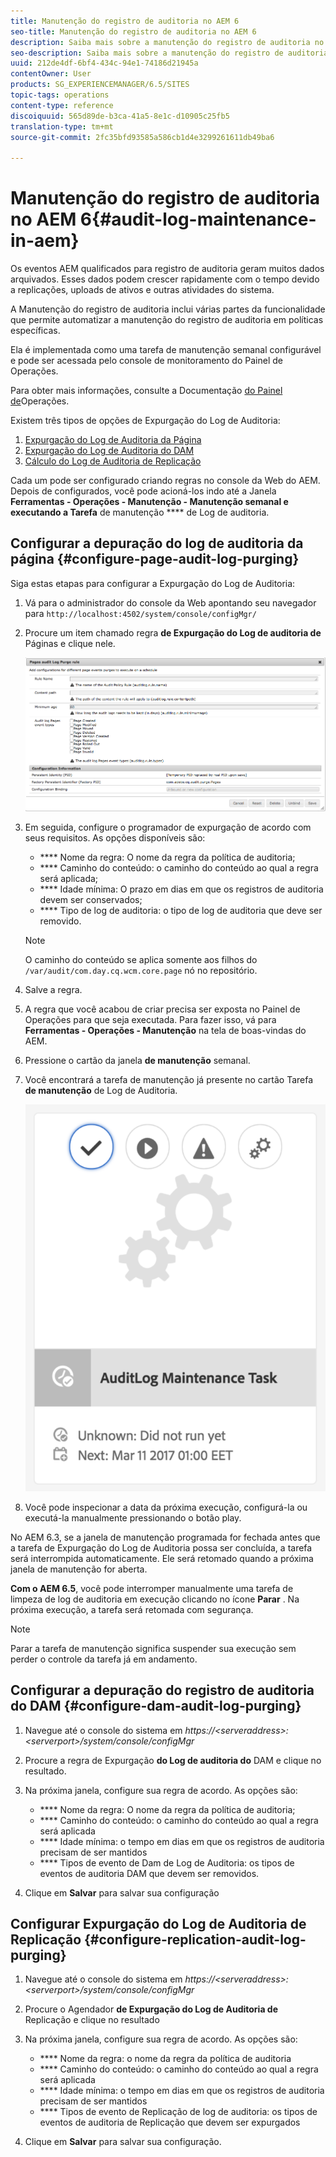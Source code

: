 ```yaml
---
title: Manutenção do registro de auditoria no AEM 6
seo-title: Manutenção do registro de auditoria no AEM 6
description: Saiba mais sobre a manutenção do registro de auditoria no AEM.
seo-description: Saiba mais sobre a manutenção do registro de auditoria no AEM.
uuid: 212de4df-6bf4-434c-94e1-74186d21945a
contentOwner: User
products: SG_EXPERIENCEMANAGER/6.5/SITES
topic-tags: operations
content-type: reference
discoiquuid: 565d89de-b3ca-41a5-8e1c-d10905c25fb5
translation-type: tm+mt
source-git-commit: 2fc35bfd93585a586cb1d4e3299261611db49ba6

---
```



# Manutenção do registro de auditoria no AEM 6{#audit-log-maintenance-in-aem}

Os eventos AEM qualificados para registro de auditoria geram muitos dados arquivados. Esses dados podem crescer rapidamente com o tempo devido a replicações, uploads de ativos e outras atividades do sistema.

A Manutenção do registro de auditoria inclui várias partes da funcionalidade que permite automatizar a manutenção do registro de auditoria em políticas específicas.

Ela é implementada como uma tarefa de manutenção semanal configurável e pode ser acessada pelo console de monitoramento do Painel de Operações.

Para obter mais informações, consulte a Documentação [do Painel de](/help/sites-administering/operations-dashboard.md)Operações.

Existem três tipos de opções de Expurgação do Log de Auditoria:

1. [Expurgação do Log de Auditoria da Página](/help/sites-administering/operations-audit-log.md#configure-page-audit-log-purging)
1. [Expurgação do Log de Auditoria do DAM](/help/sites-administering/operations-audit-log.md#configure-dam-audit-log-purging)
1. [Cálculo do Log de Auditoria de Replicação](/help/sites-administering/operations-audit-log.md#configure-replication-audit-log-purging)

Cada um pode ser configurado criando regras no console da Web do AEM. Depois de configurados, você pode acioná-los indo até a Janela **Ferramentas - Operações - Manutenção - Manutenção semanal e executando a Tarefa** de manutenção **** de Log de auditoria.

## Configurar a depuração do log de auditoria da página {#configure-page-audit-log-purging}

Siga estas etapas para configurar a Expurgação do Log de Auditoria:

1. Vá para o administrador do console da Web apontando seu navegador para `http://localhost:4502/system/console/configMgr/`

1. Procure um item chamado regra **de Expurgação do Log de auditoria de** Páginas e clique nele.

   ![chlimage_1-365](assets/chlimage_1-365.png)

1. Em seguida, configure o programador de expurgação de acordo com seus requisitos. As opções disponíveis são:

   * **** Nome da regra: O nome da regra da política de auditoria;
   * **** Caminho do conteúdo: o caminho do conteúdo ao qual a regra será aplicada;
   * **** Idade mínima: O prazo em dias em que os registros de auditoria devem ser conservados;
   * **** Tipo de log de auditoria: o tipo de log de auditoria que deve ser removido.
   >[!NOTE]
   >
   >O caminho do conteúdo se aplica somente aos filhos do `/var/audit/com.day.cq.wcm.core.page` nó no repositório.

1. Salve a regra.
1. A regra que você acabou de criar precisa ser exposta no Painel de Operações para que seja executada. Para fazer isso, vá para **Ferramentas - Operações - Manutenção** na tela de boas-vindas do AEM.

1. Pressione o cartão da janela **de manutenção** semanal.

1. Você encontrará a tarefa de manutenção já presente no cartão Tarefa **de manutenção** de Log de Auditoria.

   ![chlimage_1-366](assets/chlimage_1-366.png)

1. Você pode inspecionar a data da próxima execução, configurá-la ou executá-la manualmente pressionando o botão play.

No AEM 6.3, se a janela de manutenção programada for fechada antes que a tarefa de Expurgação do Log de Auditoria possa ser concluída, a tarefa será interrompida automaticamente. Ele será retomado quando a próxima janela de manutenção for aberta.

**Com o AEM 6.5**, você pode interromper manualmente uma tarefa de limpeza de log de auditoria em execução clicando no ícone **Parar** . Na próxima execução, a tarefa será retomada com segurança.

>[!NOTE]
>
>Parar a tarefa de manutenção significa suspender sua execução sem perder o controle da tarefa já em andamento.

## Configurar a depuração do registro de auditoria do DAM {#configure-dam-audit-log-purging}

1. Navegue até o console do sistema em *https://&lt;serveraddress>:&lt;serverport>/system/console/configMgr*
1. Procure a regra de Expurgação **do Log de auditoria do** DAM e clique no resultado.
1. Na próxima janela, configure sua regra de acordo. As opções são:

   * **** Nome da regra: O nome da regra da política de auditoria;
   * **** Caminho do conteúdo: o caminho do conteúdo ao qual a regra será aplicada
   * **** Idade mínima: o tempo em dias em que os registros de auditoria precisam de ser mantidos
   * **** Tipos de evento de Dam de Log de Auditoria: os tipos de eventos de auditoria DAM que devem ser removidos.

1. Clique em **Salvar** para salvar sua configuração

## Configurar Expurgação do Log de Auditoria de Replicação {#configure-replication-audit-log-purging}

1. Navegue até o console do sistema em *https://&lt;serveraddress>:&lt;serverport>/system/console/configMgr*
1. Procure o Agendador **de Expurgação do Log de Auditoria de** Replicação e clique no resultado
1. Na próxima janela, configure sua regra de acordo. As opções são:

   * **** Nome da regra: o nome da regra da política de auditoria
   * **** Caminho do conteúdo: o caminho do conteúdo ao qual a regra será aplicada
   * **** Idade mínima: o tempo em dias em que os registros de auditoria precisam de ser mantidos
   * **** Tipos de evento de Replicação de log de auditoria: os tipos de eventos de auditoria de Replicação que devem ser expurgados

1. Clique em **Salvar** para salvar sua configuração.


